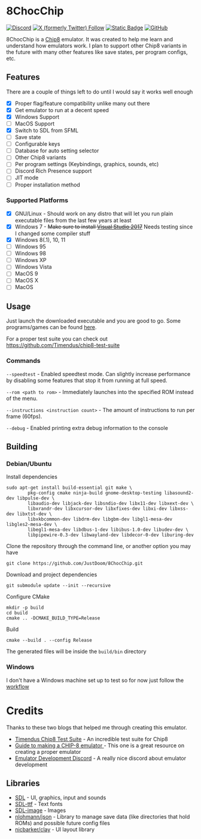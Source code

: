 # 8ChocChip
[![Discord](https://img.shields.io/discord/810752039470235688?style=for-the-badge&logo=discord&label=Discord&labelColor=grey&color=green)](https://discord.imjustdoom.com)
[![X (formerly Twitter) Follow](https://img.shields.io/twitter/follow/ImJustDoom?style=for-the-badge&logo=x&label=Follow!&color=gray)](https://twitter.com/ImJustDoom)
[![Static Badge](https://img.shields.io/badge/Backers-%20?style=for-the-badge&logo=ko-fi&color=gray)](https://ko-fi.com/justdoom) [![GitHub](https://img.shields.io/github/stars/JustDoom/8ChocChip?style=for-the-badge&logo=github)](https://github.com/JustDoom/8ChocChip)

8ChocChip is a [Chip8](https://en.wikipedia.org/wiki/CHIP-8) emulator. It was created to help me learn and understand how emulators work.
I plan to support other Chip8 variants in the future with many other features like save states, per program configs, etc.

## Features

There are a couple of things left to do until I would say it works well enough
- [x] Proper flag/feature compatibility unlike many out there
- [x] Get emulator to run at a decent speed
- [x] Windows Support
- [ ] MacOS Support
- [x] Switch to SDL from SFML
- [ ] Save state
- [ ] Configurable keys
- [ ] Database for auto setting selector
- [ ] Other Chip8 variants
- [ ] Per program settings (Keybindings, graphics, sounds, etc)
- [ ] Discord Rich Presence support
- [ ] JIT mode
- [ ] Proper installation method

### Supported Platforms

- [x] GNU/Linux - Should work on any distro that will let you run plain executable files from the last few years at least
- [x] Windows 7 - ~~Make sure to install [Visual Studio 2017](https://learn.microsoft.com/en-us/cpp/windows/latest-supported-vc-redist?view=msvc-170#visual-studio-2015-2017-2019-and-2022)~~ Needs testing since I changed some compiler stuff
- [x] Windows 8(.1), 10, 11
- [ ] Windows 95
- [ ] Windows 98
- [ ] Windows XP
- [ ] Windows Vista
- [ ] MacOS 9
- [ ] MacOS X
- [ ] MacOS

## Usage

Just launch the downloaded executable and you are good to go. Some programs/games can be found [here](https://github.com/dmatlack/chip8/tree/master/roms/games).

For a proper test suite you can check out https://github.com/Timendus/chip8-test-suite

### Commands

`--speedtest` - Enabled speedtest mode. Can slightly increase performance by disabling some features that stop it from running at full speed.

`--rom <path to rom>` - Immediately launches into the specified ROM instead of the menu.

`--instructions <instruction count>` - The amount of instructions to run per frame (60fps).

`--debug` - Enabled printing extra debug information to the console

## Building

### Debian/Ubuntu

Install dependencies
```
sudo apt-get install build-essential git make \
        pkg-config cmake ninja-build gnome-desktop-testing libasound2-dev libpulse-dev \
        libaudio-dev libjack-dev libsndio-dev libx11-dev libxext-dev \
        libxrandr-dev libxcursor-dev libxfixes-dev libxi-dev libxss-dev libxtst-dev \
        libxkbcommon-dev libdrm-dev libgbm-dev libgl1-mesa-dev libgles2-mesa-dev \
        libegl1-mesa-dev libdbus-1-dev libibus-1.0-dev libudev-dev \
        libpipewire-0.3-dev libwayland-dev libdecor-0-dev liburing-dev
```

Clone the repository through the command line, or another option you may have
```
git clone https://github.com/JustDoom/8ChocChip.git
```

Download and project dependencies
```
git submodule update --init --recursive
```

Configure CMake
```
mkdir -p build
cd build
cmake .. -DCMAKE_BUILD_TYPE=Release
```

Build
```
cmake --build . --config Release
```

The generated files will be inside the `build/bin` directory

### Windows

I don't have a Windows machine set up to test so for now just follow the [workflow](https://github.com/JustDoom/8ChocChip/blob/master/.github/workflows/build.yml)

# Credits

Thanks to these two blogs that helped me through creating this emulator.
- [Timendus Chip8 Test Suite](https://github.com/Timendus/chip8-test-suite) - An incredible test suite for Chip8
- [Guide to making a CHIP-8 emulator ](https://tobiasvl.github.io/blog/write-a-chip-8-emulator/) - This one is a great resource on creating a proper emulator
- [Emulator Development Discord](https://discord.gg/dkmJAes) - A really nice discord about emulator development

## Libraries

- [SDL](https://github.com/libsdl-org/SDL) - UI, graphics, input and sounds
- [SDL-ttf](https://github.com/libsdl-org/SDL_ttf) - Text fonts
- [SDL-image](https://github.com/libsdl-org/SDL_image) - Images
- [nlohmann/json](https://github.com/nlohmann/json) - Library to manage save data (like directories that hold ROMs) and possible future config files
- [nicbarker/clay](https://github.com/nicbarker/clay) - UI layout library
